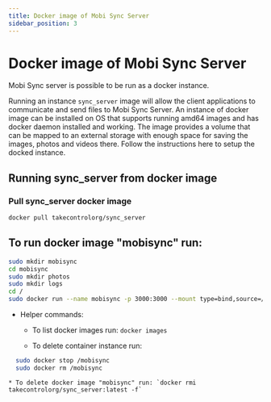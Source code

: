 ```yaml
---
title: Docker image of Mobi Sync Server
sidebar_position: 3
---
```

# Docker image of Mobi Sync Server
 Mobi Sync server is possible to be run as a docker instance.
 
 Running an instance `sync_server` image will allow the client applications to communicate and send files to Mobi Sync Server. An instance of docker image can be installed on OS that supports running amd64 images and has docker daemon installed and working.
 The image provides a volume that can be mapped to an external storage with enough space for saving the images, photos and videos there. Follow the instructions here to setup the docked instance.

## Running sync_server from docker image
### Pull sync_server docker image 
```bash
docker pull takecontrolorg/sync_server
```

## To run docker image "mobisync" run:
```bash
sudo mkdir mobisync
cd mobisync
sudo mkdir photos
sudo mkdir logs
cd /
sudo docker run --name mobisync -p 3000:3000 --mount type=bind,source=/mobisync,target=/sync_server/data -e "LOG_LEVEL=3" takecontrolorg/sync_server:latest
```


  * Helper commands: 
    * To list docker images run: `docker images`

    * To delete container instance run: 
    
```bash
  sudo docker stop /mobisync
  sudo docker rm /mobisync
```

    * To delete docker image "mobisync" run: `docker rmi takecontrolorg/sync_server:latest -f`



